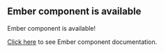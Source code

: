 ## Ember component is available

Ember component is available!

[Click here](/docs/icon-components/ember/) to see Ember component documentation.
